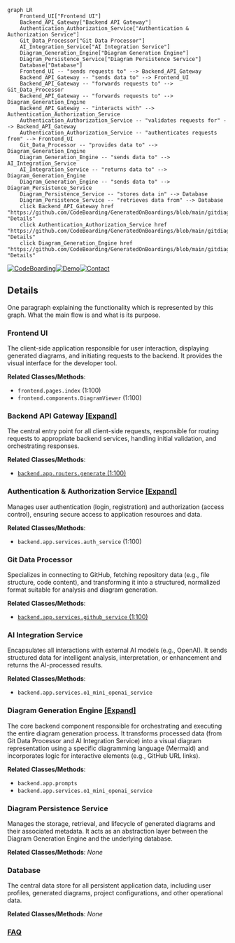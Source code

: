 ```mermaid
graph LR
    Frontend_UI["Frontend UI"]
    Backend_API_Gateway["Backend API Gateway"]
    Authentication_Authorization_Service["Authentication & Authorization Service"]
    Git_Data_Processor["Git Data Processor"]
    AI_Integration_Service["AI Integration Service"]
    Diagram_Generation_Engine["Diagram Generation Engine"]
    Diagram_Persistence_Service["Diagram Persistence Service"]
    Database["Database"]
    Frontend_UI -- "sends requests to" --> Backend_API_Gateway
    Backend_API_Gateway -- "sends data to" --> Frontend_UI
    Backend_API_Gateway -- "forwards requests to" --> Git_Data_Processor
    Backend_API_Gateway -- "forwards requests to" --> Diagram_Generation_Engine
    Backend_API_Gateway -- "interacts with" --> Authentication_Authorization_Service
    Authentication_Authorization_Service -- "validates requests for" --> Backend_API_Gateway
    Authentication_Authorization_Service -- "authenticates requests from" --> Frontend_UI
    Git_Data_Processor -- "provides data to" --> Diagram_Generation_Engine
    Diagram_Generation_Engine -- "sends data to" --> AI_Integration_Service
    AI_Integration_Service -- "returns data to" --> Diagram_Generation_Engine
    Diagram_Generation_Engine -- "sends data to" --> Diagram_Persistence_Service
    Diagram_Persistence_Service -- "stores data in" --> Database
    Diagram_Persistence_Service -- "retrieves data from" --> Database
    click Backend_API_Gateway href "https://github.com/CodeBoarding/GeneratedOnBoardings/blob/main/gitdiagram/Backend_API_Gateway.md" "Details"
    click Authentication_Authorization_Service href "https://github.com/CodeBoarding/GeneratedOnBoardings/blob/main/gitdiagram/Authentication_Authorization_Service.md" "Details"
    click Diagram_Generation_Engine href "https://github.com/CodeBoarding/GeneratedOnBoardings/blob/main/gitdiagram/Diagram_Generation_Engine.md" "Details"
```

[![CodeBoarding](https://img.shields.io/badge/Generated%20by-CodeBoarding-9cf?style=flat-square)](https://github.com/CodeBoarding/CodeBoarding)[![Demo](https://img.shields.io/badge/Try%20our-Demo-blue?style=flat-square)](https://www.codeboarding.org/demo)[![Contact](https://img.shields.io/badge/Contact%20us%20-%20contact@codeboarding.org-lightgrey?style=flat-square)](mailto:contact@codeboarding.org)

## Details

One paragraph explaining the functionality which is represented by this graph. What the main flow is and what is its purpose.

### Frontend UI
The client-side application responsible for user interaction, displaying generated diagrams, and initiating requests to the backend. It provides the visual interface for the developer tool.


**Related Classes/Methods**:

- `frontend.pages.index` (1:100)
- `frontend.components.DiagramViewer` (1:100)


### Backend API Gateway [[Expand]](./Backend_API_Gateway.md)
The central entry point for all client-side requests, responsible for routing requests to appropriate backend services, handling initial validation, and orchestrating responses.


**Related Classes/Methods**:

- <a href="https://github.com/ahmedkhaleel2004/gitdiagram/blob/main/backend/app/routers/generate.py#L1-L100" target="_blank" rel="noopener noreferrer">`backend.app.routers.generate` (1:100)</a>


### Authentication & Authorization Service [[Expand]](./Authentication_Authorization_Service.md)
Manages user authentication (login, registration) and authorization (access control), ensuring secure access to application resources and data.


**Related Classes/Methods**:

- `backend.app.services.auth_service` (1:100)


### Git Data Processor
Specializes in connecting to GitHub, fetching repository data (e.g., file structure, code content), and transforming it into a structured, normalized format suitable for analysis and diagram generation.


**Related Classes/Methods**:

- <a href="https://github.com/ahmedkhaleel2004/gitdiagram/blob/main/backend/app/services/github_service.py#L1-L100" target="_blank" rel="noopener noreferrer">`backend.app.services.github_service` (1:100)</a>


### AI Integration Service
Encapsulates all interactions with external AI models (e.g., OpenAI). It sends structured data for intelligent analysis, interpretation, or enhancement and returns the AI-processed results.


**Related Classes/Methods**:

- `backend.app.services.o1_mini_openai_service`


### Diagram Generation Engine [[Expand]](./Diagram_Generation_Engine.md)
The core backend component responsible for orchestrating and executing the entire diagram generation process. It transforms processed data (from Git Data Processor and AI Integration Service) into a visual diagram representation using a specific diagramming language (Mermaid) and incorporates logic for interactive elements (e.g., GitHub URL links).


**Related Classes/Methods**:

- `backend.app.prompts`
- `backend.app.services.o1_mini_openai_service`


### Diagram Persistence Service
Manages the storage, retrieval, and lifecycle of generated diagrams and their associated metadata. It acts as an abstraction layer between the Diagram Generation Engine and the underlying database.


**Related Classes/Methods**: _None_

### Database
The central data store for all persistent application data, including user profiles, generated diagrams, project configurations, and other operational data.


**Related Classes/Methods**: _None_



### [FAQ](https://github.com/CodeBoarding/GeneratedOnBoardings/tree/main?tab=readme-ov-file#faq)
